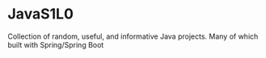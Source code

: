 # JavaS1L0
Collection of random, useful, and informative Java projects. Many of which built with Spring/Spring Boot
